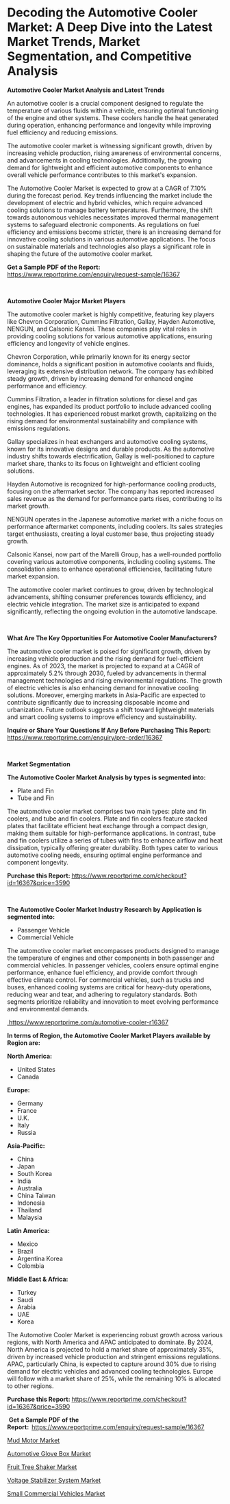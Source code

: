 <p><h1>Decoding the Automotive Cooler Market: A Deep Dive into the Latest Market Trends, Market Segmentation, and Competitive Analysis</h1></p><p><strong>Automotive Cooler Market Analysis and Latest Trends</strong></p>
<p><p>An automotive cooler is a crucial component designed to regulate the temperature of various fluids within a vehicle, ensuring optimal functioning of the engine and other systems. These coolers handle the heat generated during operation, enhancing performance and longevity while improving fuel efficiency and reducing emissions. </p><p>The automotive cooler market is witnessing significant growth, driven by increasing vehicle production, rising awareness of environmental concerns, and advancements in cooling technologies. Additionally, the growing demand for lightweight and efficient automotive components to enhance overall vehicle performance contributes to this market's expansion.</p><p>The Automotive Cooler Market is expected to grow at a CAGR of 7.10% during the forecast period. Key trends influencing the market include the development of electric and hybrid vehicles, which require advanced cooling solutions to manage battery temperatures. Furthermore, the shift towards autonomous vehicles necessitates improved thermal management systems to safeguard electronic components. As regulations on fuel efficiency and emissions become stricter, there is an increasing demand for innovative cooling solutions in various automotive applications. The focus on sustainable materials and technologies also plays a significant role in shaping the future of the automotive cooler market.</p></p>
<p><strong>Get a Sample PDF of the Report:&nbsp;</strong> <a href="https://www.reportprime.com/enquiry/request-sample/16367?utm_campaign=2263&utm_medium=2&utm_source=Github&utm_content=ia&utm_term=17032025&utm_id=automotive-cooler">https://www.reportprime.com/enquiry/request-sample/16367</a></p>
<p>&nbsp;</p>
<p><strong>Automotive Cooler Major Market Players</strong></p>
<p><p>The automotive cooler market is highly competitive, featuring key players like Chevron Corporation, Cummins Filtration, Gallay, Hayden Automotive, NENGUN, and Calsonic Kansei. These companies play vital roles in providing cooling solutions for various automotive applications, ensuring efficiency and longevity of vehicle engines.</p><p>Chevron Corporation, while primarily known for its energy sector dominance, holds a significant position in automotive coolants and fluids, leveraging its extensive distribution network. The company has exhibited steady growth, driven by increasing demand for enhanced engine performance and efficiency. </p><p>Cummins Filtration, a leader in filtration solutions for diesel and gas engines, has expanded its product portfolio to include advanced cooling technologies. It has experienced robust market growth, capitalizing on the rising demand for environmental sustainability and compliance with emissions regulations.</p><p>Gallay specializes in heat exchangers and automotive cooling systems, known for its innovative designs and durable products. As the automotive industry shifts towards electrification, Gallay is well-positioned to capture market share, thanks to its focus on lightweight and efficient cooling solutions.</p><p>Hayden Automotive is recognized for high-performance cooling products, focusing on the aftermarket sector. The company has reported increased sales revenue as the demand for performance parts rises, contributing to its market growth.</p><p>NENGUN operates in the Japanese automotive market with a niche focus on performance aftermarket components, including coolers. Its sales strategies target enthusiasts, creating a loyal customer base, thus projecting steady growth.</p><p>Calsonic Kansei, now part of the Marelli Group, has a well-rounded portfolio covering various automotive components, including cooling systems. The consolidation aims to enhance operational efficiencies, facilitating future market expansion.</p><p>The automotive cooler market continues to grow, driven by technological advancements, shifting consumer preferences towards efficiency, and electric vehicle integration. The market size is anticipated to expand significantly, reflecting the ongoing evolution in the automotive landscape.</p></p>
<p>&nbsp;</p>
<p><strong>What Are The Key Opportunities For Automotive Cooler Manufacturers?</strong></p>
<p><p>The automotive cooler market is poised for significant growth, driven by increasing vehicle production and the rising demand for fuel-efficient engines. As of 2023, the market is projected to expand at a CAGR of approximately 5.2% through 2030, fueled by advancements in thermal management technologies and rising environmental regulations. The growth of electric vehicles is also enhancing demand for innovative cooling solutions. Moreover, emerging markets in Asia-Pacific are expected to contribute significantly due to increasing disposable income and urbanization. Future outlook suggests a shift toward lightweight materials and smart cooling systems to improve efficiency and sustainability.</p></p>
<p><strong>Inquire or Share Your Questions If Any Before Purchasing This Report:</strong> <a href="https://www.reportprime.com/enquiry/pre-order/16367?utm_campaign=2263&utm_medium=2&utm_source=Github&utm_content=ia&utm_term=17032025&utm_id=automotive-cooler">https://www.reportprime.com/enquiry/pre-order/16367</a></p>
<p>&nbsp;</p>
<p><strong>Market Segmentation</strong></p>
<p><strong>The Automotive Cooler Market Analysis by types is segmented into:</strong></p>
<p><ul><li>Plate and Fin</li><li>Tube and Fin</li></ul></p>
<p><p>The automotive cooler market comprises two main types: plate and fin coolers, and tube and fin coolers. Plate and fin coolers feature stacked plates that facilitate efficient heat exchange through a compact design, making them suitable for high-performance applications. In contrast, tube and fin coolers utilize a series of tubes with fins to enhance airflow and heat dissipation, typically offering greater durability. Both types cater to various automotive cooling needs, ensuring optimal engine performance and component longevity.</p></p>
<p><strong>Purchase this Report:&nbsp;</strong><a href="https://www.reportprime.com/checkout?id=16367&price=3590&utm_campaign=2263&utm_medium=2&utm_source=Github&utm_content=ia&utm_term=17032025&utm_id=automotive-cooler">https://www.reportprime.com/checkout?id=16367&price=3590</a></p>
<p>&nbsp;</p>
<p><strong>The Automotive Cooler Market Industry Research by Application is segmented into:</strong></p>
<p><ul><li>Passenger Vehicle</li><li>Commercial Vehicle</li></ul></p>
<p><p>The automotive cooler market encompasses products designed to manage the temperature of engines and other components in both passenger and commercial vehicles. In passenger vehicles, coolers ensure optimal engine performance, enhance fuel efficiency, and provide comfort through effective climate control. For commercial vehicles, such as trucks and buses, enhanced cooling systems are critical for heavy-duty operations, reducing wear and tear, and adhering to regulatory standards. Both segments prioritize reliability and innovation to meet evolving performance and environmental demands.</p></p>
<p><a href="https://www.reportprime.com/automotive-cooler-r16367?utm_campaign=2263&utm_medium=2&utm_source=Github&utm_content=ia&utm_term=17032025&utm_id=automotive-cooler">&nbsp;https://www.reportprime.com/automotive-cooler-r16367</a></p>
<p><strong>In terms of Region, the Automotive Cooler Market Players available by Region are:</strong></p>
<p>
    <p> <strong> North America: </strong>
        <ul>
            <li>United States</li>
            <li>Canada</li>
        </ul>
        </p> 
    <p> <strong> Europe: </strong>
        <ul>
            <li>Germany</li>
            <li>France</li>
            <li>U.K.</li>
            <li>Italy</li>
            <li>Russia</li>
        </ul>
        </p> 
    <p> <strong> Asia-Pacific: </strong>
        <ul>
            <li>China</li>
            <li>Japan</li>
            <li>South Korea</li>
            <li>India</li>
            <li>Australia</li>
            <li>China Taiwan</li>
            <li>Indonesia</li>
            <li>Thailand</li>
            <li>Malaysia</li>
        </ul>
        </p> 
    <p> <strong> Latin America: </strong>
        <ul>
            <li>Mexico</li>
            <li>Brazil</li>
            <li>Argentina Korea</li>
            <li>Colombia</li>
        </ul>
        </p> 
    <p> <strong> Middle East & Africa: </strong>
        <ul>
            <li>Turkey</li>
            <li>Saudi</li>
            <li>Arabia</li>
            <li>UAE</li>
            <li>Korea</li>
        </ul>
    </p>
    </p>
<p><p>The Automotive Cooler Market is experiencing robust growth across various regions, with North America and APAC anticipated to dominate. By 2024, North America is projected to hold a market share of approximately 35%, driven by increased vehicle production and stringent emissions regulations. APAC, particularly China, is expected to capture around 30% due to rising demand for electric vehicles and advanced cooling technologies. Europe will follow with a market share of 25%, while the remaining 10% is allocated to other regions.</p></p>
<p><strong>Purchase this Report: </strong><a href="https://www.reportprime.com/checkout?id=16367&price=3590&utm_campaign=2263&utm_medium=2&utm_source=Github&utm_content=ia&utm_term=17032025&utm_id=automotive-cooler">https://www.reportprime.com/checkout?id=16367&price=3590</a></p>
<p>&nbsp;<strong>Get a Sample PDF of the Report:&nbsp;&nbsp;</strong><a href="https://www.reportprime.com/enquiry/request-sample/16367?utm_campaign=2263&utm_medium=2&utm_source=Github&utm_content=ia&utm_term=17032025&utm_id=automotive-cooler">https://www.reportprime.com/enquiry/request-sample/16367</a></p>
<p><strong></strong></p>
<p><p><a href="https://www.linkedin.com/pulse/market-analysis-indicates-mud-motor-size-growing-cagr-55-from-2025-qh1pc?utm_campaign=2263&utm_medium=2&utm_source=Github&utm_content=ia&utm_term=17032025&utm_id=automotive-cooler">Mud Motor Market</a></p><p><a href="https://github.com/delcirodda4f/Market-Research-Report-List-1/blob/main/automotive-glove-box-market.md?utm_campaign=2263&utm_medium=2&utm_source=Github&utm_content=ia&utm_term=17032025&utm_id=automotive-cooler">Automotive Glove Box Market</a></p><p><a href="https://www.linkedin.com/pulse/informative-market-research-report-fruit-tree-shaker-estimated-lplke?utm_campaign=2263&utm_medium=2&utm_source=Github&utm_content=ia&utm_term=17032025&utm_id=automotive-cooler">Fruit Tree Shaker Market</a></p><p><a href="https://www.linkedin.com/pulse/voltage-stabilizer-system-market-report-creating-business-limuc?utm_campaign=2263&utm_medium=2&utm_source=Github&utm_content=ia&utm_term=17032025&utm_id=automotive-cooler">Voltage Stabilizer System Market</a></p><p><a href="https://github.com/seherlouize/Market-Research-Report-List-1/blob/main/small-commercial-vehicles-market.md?utm_campaign=2263&utm_medium=2&utm_source=Github&utm_content=ia&utm_term=17032025&utm_id=automotive-cooler">Small Commercial Vehicles Market</a></p></p>